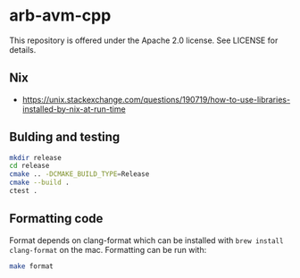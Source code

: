 # arb-avm-cpp

This repository is offered under the Apache 2.0 license. See LICENSE for details.

## Nix

* https://unix.stackexchange.com/questions/190719/how-to-use-libraries-installed-by-nix-at-run-time

## Bulding and testing

```bash
mkdir release
cd release
cmake .. -DCMAKE_BUILD_TYPE=Release
cmake --build .
ctest .
```

## Formatting code

Format depends on clang-format which can be installed with `brew install clang-format` on the mac. Formatting can be run with:

```bash
make format
```
